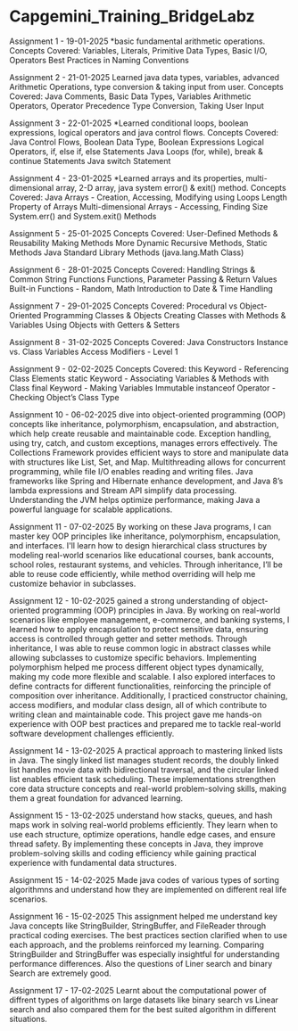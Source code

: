 # Capgemini_Training_BridgeLabz

Assignment 1 - 19-01-2025 \*basic fundamental arithmetic operations. Concepts Covered: Variables, Literals, Primitive Data Types, Basic I/O, Operators Best Practices in Naming Conventions

Assignment 2 - 21-01-2025 Learned java data types, variables, advanced Arithmetic Operations, type conversion & taking input from user.
Concepts Covered: Java Comments, Basic Data Types, Variables Arithmetic Operators, Operator Precedence Type Conversion, Taking User Input

Assignment 3 - 22-01-2025 \*Learned conditional loops, boolean expressions, logical operators and java control flows. Concepts Covered: Java Control Flows, Boolean Data Type, Boolean Expressions Logical Operators, if, else if, else Statements Java Loops (for, while), break & continue Statements Java switch Statement

Assignment 4 - 23-01-2025 \*Learned arrays and its properties, multi-dimensional array, 2-D array, java system error() & exit() method. Concepts Covered: Java Arrays - Creation, Accessing, Modifying using Loops Length Property of Arrays Multi-dimensional Arrays - Accessing, Finding Size System.err() and System.exit() Methods

Assignment 5 - 25-01-2025 Concepts Covered: User-Defined Methods & Reusability Making Methods More Dynamic Recursive Methods, Static Methods Java Standard Library Methods (java.lang.Math Class)

Assignment 6 - 28-01-2025 Concepts Covered: Handling Strings & Common String Functions Functions, Parameter Passing & Return Values Built-in Functions - Random, Math Introduction to Date & Time Handling

Assignment 7 - 29-01-2025 Concepts Covered: Procedural vs Object-Oriented Programming Classes & Objects Creating Classes with Methods & Variables Using Objects with Getters & Setters

Assignment 8 - 31-02-2025 Concepts Covered: Java Constructors Instance vs. Class Variables Access Modifiers - Level 1

Assignment 9 - 02-02-2025
Concepts Covered: this Keyword - Referencing Class Elements
static Keyword - Associating Variables & Methods with Class
final Keyword - Making Variables Immutable
instanceof Operator - Checking Object’s Class Type

Assignment 10 - 06-02-2025
dive into object-oriented programming (OOP) concepts like inheritance, polymorphism, encapsulation, and abstraction, which help create reusable and maintainable code. Exception handling, using try, catch, and custom exceptions, manages errors effectively. The Collections Framework provides efficient ways to store and manipulate data with structures like List, Set, and Map. Multithreading allows for concurrent programming, while file I/O enables reading and writing files. Java frameworks like Spring and Hibernate enhance development, and Java 8’s lambda expressions and Stream API simplify data processing. Understanding the JVM helps optimize performance, making Java a powerful language for scalable applications.

Assignment 11 - 07-02-2025
By working on these Java programs, I can master key OOP principles like inheritance, polymorphism, encapsulation, and interfaces. I'll learn how to design hierarchical class structures by modeling real-world scenarios like educational courses, bank accounts, school roles, restaurant systems, and vehicles. Through inheritance, I’ll be able to reuse code efficiently, while method overriding will help me customize behavior in subclasses.

Assignment 12 - 10-02-2025
gained a strong understanding of object-oriented programming (OOP) principles in Java. By working on real-world scenarios like employee management, e-commerce, and banking systems, I learned how to apply encapsulation to protect sensitive data, ensuring access is controlled through getter and setter methods. Through inheritance, I was able to reuse common logic in abstract classes while allowing subclasses to customize specific behaviors. Implementing polymorphism helped me process different object types dynamically, making my code more flexible and scalable. I also explored interfaces to define contracts for different functionalities, reinforcing the principle of composition over inheritance. Additionally, I practiced constructor chaining, access modifiers, and modular class design, all of which contribute to writing clean and maintainable code. This project gave me hands-on experience with OOP best practices and prepared me to tackle real-world software development challenges efficiently.

Assignment 14 - 13-02-2025 A practical approach to mastering linked lists in Java. The singly linked list manages student records, the doubly linked list handles movie data with bidirectional traversal, and the circular linked list enables efficient task scheduling. These implementations strengthen core data structure concepts and real-world problem-solving skills, making them a great foundation for advanced learning.

Assignment 15 - 13-02-2025 understand how stacks, queues, and hash maps work in solving real-world problems efficiently. They learn when to use each structure, optimize operations, handle edge cases, and ensure thread safety. By implementing these concepts in Java, they improve problem-solving skills and coding efficiency while gaining practical experience with fundamental data structures.

Assignment 15 - 14-02-2025 Made java codes of various types of sorting algorithmns and understand how they are implemented on different real life scenarios.

Assignment 16 - 15-02-2025 This assignment helped me understand key Java concepts like StringBuilder, StringBuffer, and FileReader through practical coding exercises. The best practices section clarified when to use each approach, and the problems reinforced my learning. Comparing StringBuilder and StringBuffer was especially insightful for understanding performance differences. Also the questions of Liner search and binary Search are extremely good.

Assignment 17 - 17-02-2025 Learnt about the computational power of diffrent types of algorithms on large datasets like binary search vs Linear search and also compared them for the best suited algorithm in different situations.

